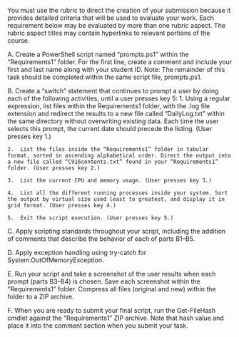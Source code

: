 You must use the rubric to direct the creation of your submission because it provides detailed criteria that will be used to evaluate your work. Each requirement below may be evaluated by more than one rubric aspect. The rubric aspect titles may contain hyperlinks to relevant portions of the course.

A.  Create a PowerShell script named “prompts.ps1” within the “Requirements1” folder. For the first line, create a comment and include your first and last name along with your student ID.
Note: The remainder of this task should be completed within the same script file, prompts.ps1.

B.  Create a “switch” statement that continues to prompt a user by doing each of the following activities, until a user presses key 5:
    1.  Using a regular expression, list files within the Requirements1 folder, with the .log file extension and redirect the results to a new file called “DailyLog.txt” within the same directory without overwriting existing data. Each time the user selects this prompt, the current date should precede the listing. (User presses key 1.)
    
    2.  List the files inside the “Requirements1” folder in tabular format, sorted in ascending alphabetical order. Direct the output into a new file called “C916contents.txt” found in your “Requirements1” folder. (User presses key 2.)
    
    3.  List the current CPU and memory usage. (User presses key 3.)
    
    4.  List all the different running processes inside your system. Sort the output by virtual size used least to greatest, and display it in grid format. (User presses key 4.)
    
    5.  Exit the script execution. (User presses key 5.)

C.  Apply scripting standards throughout your script, including the addition of comments that describe the behavior of each of parts B1–B5.

D.  Apply exception handling using try-catch for System.OutOfMemoryException.

E.  Run your script and take a screenshot of the user results when each prompt (parts B3–B4) is chosen. Save each screenshot within the “Requirements1” folder. Compress all files (original and new) within the folder to a ZIP archive.

F.  When you are ready to submit your final script, run the Get-FileHash cmdlet against the “Requirements1” ZIP archive. Note that hash value and place it into the comment section when you submit your task.
